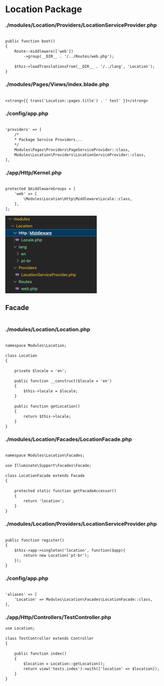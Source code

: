 # Location Package

### ./modules/Location/Providers/LocationServiceProvider.php
```

public function boot()
{
    Route::middleware(['web'])
        ->group(__DIR__ . '/../Routes/web.php');
    
    $this->loadTranslationsFrom(__DIR__ . '/../lang', 'Location');
}

```

### ./modules/Pages/Views/index.blade.php
```

<strong>{{ trans('Location::pages.title') . ' test' }}</strong>

```

### ./config/app.php
```

'providers' => [
    /*
    * Package Service Providers...
    */
    Modules\Pages\Providers\PageServiceProvider::class,
    Modules\Location\Providers\LocationServiceProvider::class,
],

```

### ./app/Http/Kernel.php
```

protected $middlewareGroups = [
    'web' => [
        \Modules\Location\Http\Middleware\Locale::class,
    ],
];

```

![TDD](/imgs/locationPack.png)

## Facade

### 
```
```

### ./modules/Location/Location.php
```

namespace Modules\Location;

class Location
{

    private $locale = 'en';

    public function __construct($locale = 'en')
    {
        $this->locale = $locale;
    }

    public function getLocation()
    {
        return $this->locale;
    }
}

```

### ./modules/Location/Facades/LocationFacade.php
```

namespace Modules\Location\Facades;

use Illuminate\Support\Facades\Facade;

class LocationFacade extends Facade
{

    protected static function getFacadeAccessor()
    {
        return 'location';
    }
}

```

### ./modules/Location/Providers/LocationServiceProvider.php
```

public function register()
{
    $this->app->singleton('location', function($app){
        return new Location('pt-br');
    });
}

```

### ./config/app.php
```

'aliases' => [
    'Location' => Modules\Location\Facades\LocationFacade::class,
],

```

### ./app/Http/Controllers/TestController.php
```
use Location;

class TestController extends Controller
{
    
    public function index()
    {
        $location = Location::getLocation();
        return view('tests.index')->with(['location' => $location]);
    }
}
```
